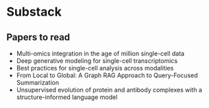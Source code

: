 # Substack

## Papers to read

* Multi-omics integration in the age of million single-cell data
* Deep generative modeling for single-cell transcriptomics
* Best practices for single-cell analysis across modalities
* From Local to Global: A Graph RAG Approach to Query-Focused Summarization
* Unsupervised evolution of protein and antibody complexes with a structure-informed language model
